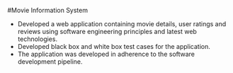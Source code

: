 #Movie Information System
* Developed a web application containing movie details, user ratings and reviews using software engineering principles and latest web technologies.
* Developed black box and white box test cases for the application.
* The application was developed in adherence to the software development pipeline.
